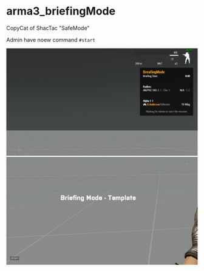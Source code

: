# arma3_briefingMode
CopyCat of ShacTac "SafeMode" 

Admin have noew command 
` #start `

![image info](./images/demo_1.jpg)
![image info](./images/demo_2.jpg)
